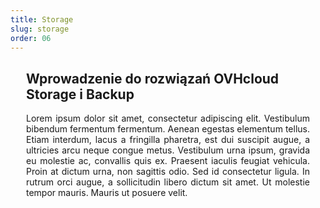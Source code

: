 ```yaml
---
title: Storage
slug: storage
order: 06
---
```


<style>

#page {
  display: flex;
  flex-direction: column-reverse;
}

.large-6,
.medium-6 {
  width:100% !important;
}
.columns > h3 {
  display:none;
}
.doc-list {
  display:flex;
  flex-wrap:wrap;
  margin:0 -15px;
}
.doc-list li {
  padding:15px;
  border-bottom:none !important;
  width:calc(100% / var(--col-nbrs));
}
.doc-list li a {
  align-content:center;
  background:#fafafa;
  border:1px solid #d8d8d8;
  border-radius:8px;
  box-shadow:0 2px 5px rgba(0,0,0,0.16), 0 2px 10px rgba(0,0,0,.12%);
  display:grid;
  font-size:24px;
  height:100%;
  justify-content:center;
  padding:25px 15px;
  text-align:center;
}
.doc-list li a:hover {
  background:#efefef;
}
.doc-list li a,
.doc-list li a:hover,
.doc-list li a:focus,
.doc-list li a:active {
  text-decoration:none !important;
}
.row.product a {
  color: #000 !important;
}
#page a span {
  display:contents;
}
#customProductIndex {
padding:0 25px 15px;
}
#customProductIndex p {
text-align:justify;
}

:root {
  --col-nbrs:1;
}
@media screen and (min-width: 40em) {
:root {
  --col-nbrs:2;
}
}
@media screen and (min-width: 64em) {
:root {
  --col-nbrs:4;
}
}

.doc-list li a:after {
  display:block;
  margin-top:15px;
  text-align:center;
}
.doc-list li a[href~="block-storage"]:after {
  content:"In rutrum orci augue, a sollicitudin libero dictum sit";
}

</style>

<div id="customProductIndex">

<h2>Wprowadzenie do rozwiązań OVHcloud Storage i Backup</h2>

<p>Lorem ipsum dolor sit amet, consectetur adipiscing elit. Vestibulum bibendum fermentum fermentum. Aenean egestas elementum tellus. Etiam interdum, lacus a fringilla pharetra, est dui suscipit augue, a ultricies arcu neque congue metus. Vestibulum urna ipsum, gravida eu molestie ac, convallis quis ex. Praesent iaculis feugiat vehicula. Proin at dictum urna, non sagittis odio. Sed id consectetur ligula. In rutrum orci augue, a sollicitudin libero dictum sit amet. Ut molestie tempor mauris. Mauris ut posuere velit.</p>
</div>
